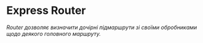 # Express Router

_Router дозволяє визначити дочірні підмаршрути зі своїми обробниками щодо деякого головного маршруту._













